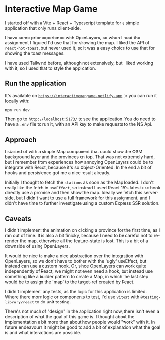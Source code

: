 # Interactive Map Game

I started off with a Vite + React + Typescript template for a simple application that only runs client-side.

I have some prior experience with OpenLayers, so when I read the assignment I figured I'd use that for showing the map. I liked the API of  `react-hot-toast`, but never used it, so it was a easy choice to use that for showing the toast messages. 

I have used Tailwind before, although not extensively, but I liked working with it, so I used that to style the application.

## Run the application

It's available on [`https://interactivemapgame.netlify.app`](https://interactivemapgame.netlify.app) or you can run it locally with: 
```shell
npm run dev
```
Then go to `http://localhost:5173/` to see the application. You do need to have a `.env` file to run it, with an API key to make requests to the NS Api. 

## Approach

I started of with a simple Map component that could show the OSM background layer and the provinces on top. That was not extremely hard, but I remember from experiences how annoying OpenLayers could be to integrate with React, because it's so Object-Oriented. In the end a bit of hooks and persistence got me a nice result already.

Initially I thought to fetch the `stations` as soon as the Map loaded. I don't really like the fetch in `useEffect`, so instead I used React 19's latest `use` hook directly use a promise and then show the map. Ideally we fetch this server-side, but I didn't want to use a full framework for this assignment, and I didn't have time to further investigate using a custom Express SSR solution.

## Caveats

I didn't implement the animation on clicking a province for the first time, as I ran out of time. It is also a bit finicky, because I need to be careful not to re-render the map, otherwise all the feature-state is lost. This is a bit of a downside of using OpenLayers.

It would be nice to make a nice abstraction over the integration with OpenLayers, so we don't have to bother with the 'ugly' useEffect, but instead can use a custom hook. Or, since OpenLayers can work quite independently of React, we might not even need a hook, but instead use something like a builder pattern to create a Map, in which the last step would be to assign the 'map' to the target-ref created by React.

I didn't implement any tests, as the logic for this application is limited. Where there more logic or components to test, I'd use `vitest` with `@testing-library/react` to do unit testing.

There's not much of "design" in the application right now, there isn't even a description of what the goal of this game is. I thought about the implementation a bit more than about how people would "work" with it. In future endeavours it might be good to add a bit of explanation what the goal is and what interactions are possible.